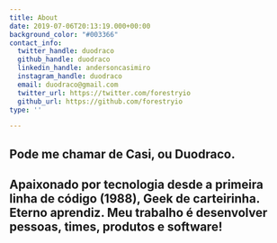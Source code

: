 ```yaml
---
title: About
date: 2019-07-06T20:13:19.000+00:00
background_color: "#003366"
contact_info:
  twitter_handle: duodraco
  github_handle: duodraco
  linkedin_handle: andersoncasimiro
  instagram_handle: duodraco
  email: duodraco@gmail.com
  twitter_url: https://twitter.com/forestryio
  github_url: https://github.com/forestryio
type: ''

---
```

## Pode me chamar de Casi, ou Duodraco. 

## Apaixonado por tecnologia desde a primeira linha de código (1988), Geek de carteirinha. Eterno aprendiz. Meu trabalho é desenvolver pessoas, times, produtos e software!